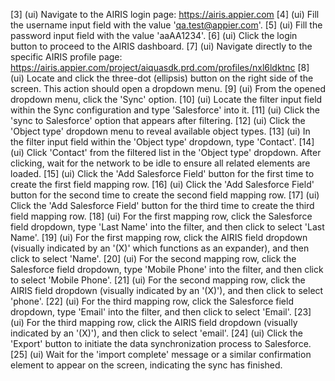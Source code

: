 [3] (ui) Navigate to the AIRIS login page: https://airis.appier.com
[4] (ui) Fill the username input field with the value 'qa.test@appier.com'.
[5] (ui) Fill the password input field with the value 'aaAA1234'.
[6] (ui) Click the login button to proceed to the AIRIS dashboard.
[7] (ui) Navigate directly to the specific AIRIS profile page: https://airis.appier.com/project/aiquasdk.prd.com/profiles/nxl6ldktnc
[8] (ui) Locate and click the three-dot (ellipsis) button on the right side of the screen. This action should open a dropdown menu.
[9] (ui) From the opened dropdown menu, click the 'Sync' option.
[10] (ui) Locate the filter input field within the Sync configuration and type 'Salesforce' into it.
[11] (ui) Click the 'sync to Salesforce' option that appears after filtering.
[12] (ui) Click the 'Object type' dropdown menu to reveal available object types.
[13] (ui) In the filter input field within the 'Object type' dropdown, type 'Contact'.
[14] (ui) Click 'Contact' from the filtered list in the 'Object type' dropdown. After clicking, wait for the network to be idle to ensure all related elements are loaded.
[15] (ui) Click the 'Add Salesforce Field' button for the first time to create the first field mapping row.
[16] (ui) Click the 'Add Salesforce Field' button for the second time to create the second field mapping row.
[17] (ui) Click the 'Add Salesforce Field' button for the third time to create the third field mapping row.
[18] (ui) For the first mapping row, click the Salesforce field dropdown, type 'Last Name' into the filter, and then click to select 'Last Name'.
[19] (ui) For the first mapping row, click the AIRIS field dropdown (visually indicated by an '(X)' which functions as an expander), and then click to select 'Name'.
[20] (ui) For the second mapping row, click the Salesforce field dropdown, type 'Mobile Phone' into the filter, and then click to select 'Mobile Phone'.
[21] (ui) For the second mapping row, click the AIRIS field dropdown (visually indicated by an '(X)'), and then click to select 'phone'.
[22] (ui) For the third mapping row, click the Salesforce field dropdown, type 'Email' into the filter, and then click to select 'Email'.
[23] (ui) For the third mapping row, click the AIRIS field dropdown (visually indicated by an '(X)'), and then click to select 'email'.
[24] (ui) Click the 'Export' button to initiate the data synchronization process to Salesforce.
[25] (ui) Wait for the 'import complete' message or a similar confirmation element to appear on the screen, indicating the sync has finished.
